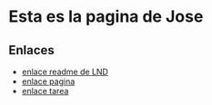 # Esta es la pagina de Jose

## Enlaces

* [enlace readme de LND](LND/README.md)
* [enlace pagina](LND/pagina.md)
* [enlace tarea](LND/ut1-a2-intro_markdown.md)